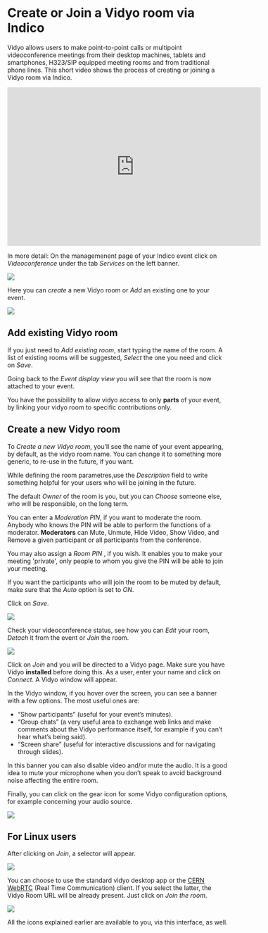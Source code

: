 # Create or Join a Vidyo room via Indico

Vidyo allows users to make point-to-point calls or multipoint videoconference meetings from their desktop machines, tablets and smartphones, H323/SIP equipped meeting rooms and from traditional phone lines. This short video shows the process of creating or joining a Vidyo room via Indico.

<iframe width="576" height="360" frameborder="0" src="https://cds.cern.ch/video/2276119?showTitle=true" allowfullscreen></iframe>

In more detail:
On the managemenent page of your Indico event click on _Videoconference_ under the tab _Services_ on the left banner.

![](/assets/vidyo_find.png)

Here you can _create_ a new Vidyo room or _Add_ an existing one to your event.

![](/assets/vidyo_create_or_add.png)


## Add existing Vidyo room

If you just need to _Add existing room_, start typing the name of the room. A list of existing rooms will be suggested, _Select_ the one you need and click on _Save_.

Going back to the _Event display view_ you will see that the room is now attached to your event.

You have the possibility to allow vidyo access to only **parts** of your event, by linking your vidyo room to specific contributions only.

## Create a new Vidyo room

To _Create a new Vidyo room_, you'll see the name of your event appearing, by default, as the vidyo room name. You can change it to something more generic, to re-use in the future, if you want.

While defining the room parametres,use the _Description_ field to write something helpful for your users who will be joining in the future.

The default _Owner_ of the room is you, but you can _Choose_ someone else, who will be responsible, on the long term.

You can enter a _Moderation PIN_, if you want to moderate the room.
Anybody who knows the PIN will be able to perform the functions of a moderator. **Moderators** can Mute, Unmute, Hide Video, Show Video, and Remove a given participant or all participants from the conference.

You may also assign a _Room PIN_ , if you wish. It enables you to make your meeting 'private', only people to whom you give the PIN will be able to join your meeting.

If you want the participants who will join the room to be muted by default, make sure that the _Auto_ option is set to _ON_.

Click on _Save_.

![](/assets/vidyo_create.png)

Check your videoconference status, see how you can _Edit_ your room, _Detach_ it from the event or _Join_ the room.

![](/assets/vidyo_join.png)

Click on _Join_ and you will be directed to a Vidyo page.
Make sure you have Vidyo **installed** before doing this.
As a user, enter your name and click on _Connect_. A Vidyo window will appear.

In the Vidyo window, if you hover over the screen, you can see a banner with a few options. The most useful ones are:

- “Show participants” (useful for your event’s minutes). 
- “Group chats” (a very useful area to exchange web links and make comments about the Vidyo performance itself, for example if you can’t hear what’s being said). 
- “Screen share” (useful for interactive discussions and for navigating through slides).

In this banner you can also disable video and/or mute the audio.
It is a good idea to mute your microphone when you don’t speak to avoid background noise affecting the entire room.

Finally, you can click on the gear icon for some Vidyo configuration options, for example concerning your audio source.

![](/assets/vidyo_options.png)

## For Linux users

After clicking on _Join_, a selector will appear. 

![](/assets/vidyo_linux.png)

You can choose to use the standard vidyo desktop app or the [CERN WebRTC](https://vidyowebrtc.web.cern.ch/) (Real Time Communication) client.
If you select the latter, the Vidyo Room URL will be already present. Just click on _Join the room_.

![](/assets/vidyo_webrtc.png)

All the icons explained earlier are available to you, via this interface, as well.





